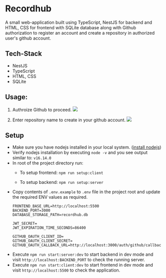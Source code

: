 # Recordhub

A small web-application built using TypeScript, NestJS for backend and HTML, CSS for frontend with SQLite database along with Github authorization to register an account and create a repository in authorized user's github account.

## Tech-Stack
* NestJS
* TypeScript
* HTML, CSS
* SQLite

## Usage:
1. Authroize Github to proceed.
![](https://i.imgur.com/TCxKnyS.png)

2. Enter repository name to create in your github account.
![](https://i.imgur.com/sivJmce.png)

## Setup
* Make sure you have nodejs installed in your local system. ([install nodejs](https://nodejs.org/en/download/))
* Verify nodejs installation by executing `node -v` and you see output similar to:
 `v16.14.0`
* In root of the project directory run:
    * To setup frontend:
    `npm run setup:client`

    * To setup backend:
    `npm run setup:server`
    
- Copy contents of `.env.example` to `.env` file in the project root and update the required ENV values as required.
    ```
    FRONTEND_BASE_URL=http://localhost:5500
    BACKEND_PORT=3000
    DATABASE_STORAGE_PATH=recordhub.db

    JWT_SECRET=
    JWT_EXPIRATION_TIME_SECONDS=86400

    GITHUB_OAUTH_CLIENT_ID=
    GITHUB_OAUTH_CLIENT_SECRET=
    GITHUB_OAUTH_CALLBACK_URL=http://localhost:3000/auth/github/callback
    ```
- Execute `npm run start:server:dev` to start backend in dev mode and visit `http://localhost:BACKEND_PORT` to check the running server.
- Execute `npm run start:client:dev` to start frontend in dev mode and visit `http://localhost:5500` to check the application.